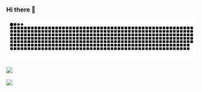 ### Hi there 👋

![snake gif](https://github.com/zehua0417/zehua0417/blob/output/github-contribution-grid-snake-dark.svg)

<img src="https://skillicons.dev/icons?i=c,cpp,python,r,bash,perl,md,latex,html,css,javascript,go,rust,java,lua,mysql,redis,mongodb" /><br>

<img src="https://skillicons.dev/icons?i=git,github,linux,docker,neovim,vim,vscode,visualstudio,anaconda,cmake,pytorch" /><br>

<!--
**zehua0417/zehua0417** is a ✨ _special_ ✨ repository because its `README.md` (this file) appears on your GitHub profile.

Here are some ideas to get you started:

- 🔭 I’m currently working on ...
- 🌱 I’m currently learning ...
- 👯 I’m looking to collaborate on ...
- 🤔 I’m looking for help with ...
- 💬 Ask me about ...
- 📫 How to reach me: ...
- 😄 Pronouns: ...
- ⚡ Fun fact: ...
-->
